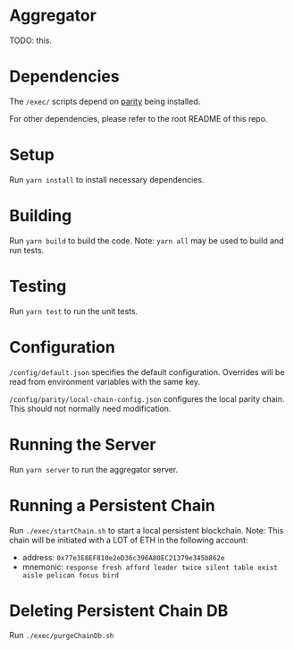 # Aggregator
TODO: this.

# Dependencies
The `/exec/` scripts depend on [parity](https://github.com/paritytech/parity-ethereum/releases/tag/v2.5.13) being installed.

For other dependencies, please refer to the root README of this repo.

# Setup
Run `yarn install` to install necessary dependencies.

# Building
Run `yarn build` to build the code. Note: `yarn all` may be used to build and run tests.

# Testing
Run `yarn test` to run the unit tests.

# Configuration
`/config/default.json` specifies the default configuration. 
Overrides will be read from environment variables with the same key.

`/config/parity/local-chain-config.json` configures the local parity chain. This should not normally need modification.

# Running the Server
Run `yarn server` to run the aggregator server.

# Running a Persistent Chain
Run `./exec/startChain.sh` to start a local persistent blockchain.
Note: This chain will be initiated with a LOT of ETH in the following account:
* address: `0x77e3E8EF810e2eD36c396A80EC21379e345b862e`
* mnemonic: `response fresh afford leader twice silent table exist aisle pelican focus bird`

# Deleting Persistent Chain DB
Run `./exec/purgeChainDb.sh`

